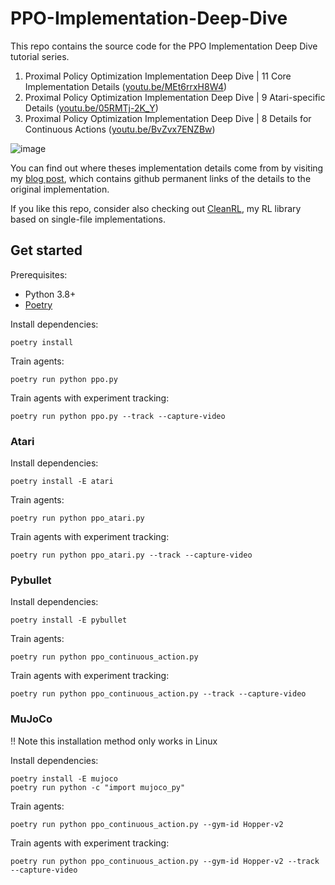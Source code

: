 # PPO-Implementation-Deep-Dive

This repo contains the source code for the PPO Implementation Deep Dive tutorial series. 

1. Proximal Policy Optimization Implementation Deep Dive | 11 Core Implementation Details ([youtu.be/MEt6rrxH8W4](https://youtu.be/MEt6rrxH8W4))
2. Proximal Policy Optimization Implementation Deep Dive | 9 Atari-specific Details ([youtu.be/05RMTj-2K_Y](https://youtu.be/05RMTj-2K_Y))
3. Proximal Policy Optimization Implementation Deep Dive | 8 Details for Continuous Actions ([youtu.be/BvZvx7ENZBw](https://youtu.be/BvZvx7ENZBw))

![image](https://user-images.githubusercontent.com/5555347/144305162-435cf10f-780a-4681-bb7e-95b84f4e0146.png)



You can find out where theses implementation details come from by visiting 
my [blog post](https://costa.sh/blog-the-32-implementation-details-of-ppo.html), which contains
github permanent links of the details to the original implementation.

If you like this repo, consider also checking out [CleanRL](https://github.com/vwxyzjn/cleanrl), my RL library based on single-file implementations.


## Get started

Prerequisites:
* Python 3.8+
* [Poetry](https://python-poetry.org)

Install dependencies:
```
poetry install
```

Train agents:
```
poetry run python ppo.py
```

Train agents with experiment tracking:
```
poetry run python ppo.py --track --capture-video
```

### Atari
Install dependencies:
```
poetry install -E atari
```
Train agents:
```
poetry run python ppo_atari.py
```
Train agents with experiment tracking:
```
poetry run python ppo_atari.py --track --capture-video
```


### Pybullet
Install dependencies:
```
poetry install -E pybullet
```
Train agents:
```
poetry run python ppo_continuous_action.py
```
Train agents with experiment tracking:
```
poetry run python ppo_continuous_action.py --track --capture-video
```

### MuJoCo

!! Note this installation method only works in Linux

Install dependencies:
```
poetry install -E mujoco
poetry run python -c "import mujoco_py"
```
Train agents:
```
poetry run python ppo_continuous_action.py --gym-id Hopper-v2
```
Train agents with experiment tracking:
```
poetry run python ppo_continuous_action.py --gym-id Hopper-v2 --track --capture-video
```
